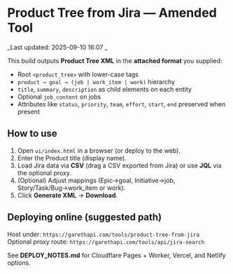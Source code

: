 # Product Tree from Jira — Amended Tool
_Last updated: 2025-09-10 16:07 _

This build outputs **Product Tree XML** in the **attached format** you supplied:
- Root `<product_tree>` with lower-case tags
- `product → goal → (job | work_item | work)` hierarchy
- `title`, `summary`, `description` as child elements on each entity
- Optional `job_content` on jobs
- Attributes like `status`, `priority`, `team`, `effort`, `start`, `end` preserved when present

## How to use
1. Open `ui/index.html` in a browser (or deploy to the web).
2. Enter the Product title (display name).
3. Load Jira data via **CSV** (drag a CSV exported from Jira) or use **JQL** via the optional proxy.
4. (Optional) Adjust mappings (Epic→goal, Initiative→job, Story/Task/Bug→work_item or work).
5. Click **Generate XML** → **Download**.

## Deploying online (suggested path)
Host under: `https://garethapi.com/tools/product-tree-from-jira`  
Optional proxy route: `https://garethapi.com/tools/api/jira-search`

See **DEPLOY_NOTES.md** for Cloudflare Pages + Worker, Vercel, and Netlify options.
